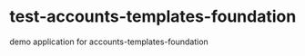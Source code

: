 test-accounts-templates-foundation
==================================

demo application for accounts-templates-foundation
